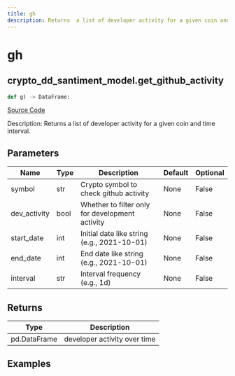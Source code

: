 ```yaml
---
title: gh
description: Returns  a list of developer activity for a given coin and time interval.
---
```

# gh

## crypto_dd_santiment_model.get_github_activity

```python
def g) -> DataFrame:
```
[Source Code](https://github.com/OpenBB-finance/OpenBBTerminal/tree/main/openbb_terminal/decorators.py#L27)

Description: Returns  a list of developer activity for a given coin and time interval.

## Parameters

| Name | Type | Description | Default | Optional |
| ---- | ---- | ----------- | ------- | -------- |
| symbol | str | Crypto symbol to check github activity | None | False |
| dev_activity | bool | Whether to filter only for development activity | None | False |
| start_date | int | Initial date like string (e.g., 2021-10-01) | None | False |
| end_date | int | End date like string (e.g., 2021-10-01) | None | False |
| interval | str | Interval frequency (e.g., 1d) | None | False |

## Returns

| Type | Description |
| ---- | ----------- |
| pd.DataFrame | developer activity over time |

## Examples

